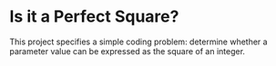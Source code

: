 # Is it a Perfect Square?

This project specifies a simple coding problem: determine whether a parameter value can be expressed as the square of an integer.
